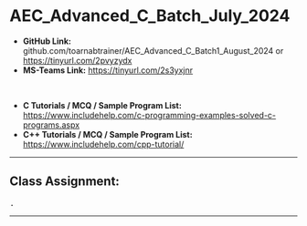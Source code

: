 # AEC_Advanced_C_Batch_July_2024

* **GitHub Link:** github.com/toarnabtrainer/AEC_Advanced_C_Batch1_August_2024 or https://tinyurl.com/2pvyzydx
* **MS-Teams Link:** https://tinyurl.com/2s3yxjnr

<br>

* **C Tutorials / MCQ / Sample Program List:** https://www.includehelp.com/c-programming-examples-solved-c-programs.aspx
* **C++ Tutorials / MCQ / Sample Program List:** https://www.includehelp.com/cpp-tutorial/

<hr>

## Class Assignment:

<pre>
.
</pre>

<hr>

